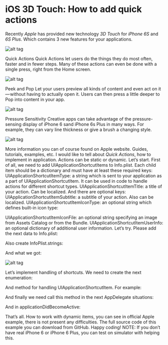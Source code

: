 # iOS 3D Touch: How to add quick actions

Recently <i>Apple</i> has provided new technology <i>3D Touch</i> for <i>iPhone 6S</i> and <i>6S Plus</i>. Which contains 3 new features for your applications.

![alt tag](https://raw.github.com/maximbilan/3D-Touch-Quick-Actions-Demo/master/img/1.png)

Quick Actions
Quick Actions let users do the things they do most often, faster and in fewer steps. Many of these actions can even be done with a single press, right from the Home screen.

![alt tag](https://raw.github.com/maximbilan/3D-Touch-Quick-Actions-Demo/master/img/2.png)

Peek and Pop
Let your users preview all kinds of content and even act on it — without having to actually open it. Users can then press a little deeper to Pop into content in your app.

![alt tag](https://raw.github.com/maximbilan/3D-Touch-Quick-Actions-Demo/master/img/3.png)

Pressure Sensitivity
Creative apps can take advantage of the pressure-sensing display of iPhone 6 sand iPhone 6s Plus in many ways. For example, they can vary line thickness or give a brush a changing style.

![alt tag](https://raw.github.com/maximbilan/3D-Touch-Quick-Actions-Demo/master/img/4.png)

More information you can of course found on Apple website. Guides, tutorials, examples, etc.
I would like to tell about <i>Quick Actions</i>, how to implement in application. Actions can be static or dynamic. Let’s start.
First of all, we need to add UIApplicationShortcutItems to Info.plist. Each child item should be a dictionary and must have at least these required keys:
UIApplicationShortcutItemType: a string which is sent to your application as a part of UIApplicationShortcutItem. It can be used in code to handle actions for different shortcut types.
UIApplicationShortcutItemTitle: a title of your action. Can be localized.
And there are optional keys:
UIApplicationShortcutItemSubtitle: a subtitle of your action. Also can be localized.
UIApplicationShortcutItemIconType: an optional string which defines built-in icon type:

UIApplicationShortcutItemIconFile: an optional string specifying an image from Assets Catalog or from the Bundle.
UIApplicationShortcutItemUserInfo: an optional dictionary of additional user information.
Let’s try. Please add the next data to Info.plist:

Also create InfoPlist.strings:

And what we got:

![alt tag](https://raw.github.com/maximbilan/3D-Touch-Quick-Actions-Demo/master/img/5.png)

Let’s implement handling of shortcuts. We need to create the next enumeration:

And method for handling UIApplicationShortcutItem. For example:

And finally we need call this method in the next AppDelegate situations:

And in applicationDidBecomeActive:

That’s all. How to work with dynamic items, you can see in official Apple example, there is not present any difficulties. The full source code of this example you can download from GitHub.
Happy coding!
NOTE: If you don’t have real iPhone 6 or iPhone 6 Plus, you can test on simulator with helping this.
